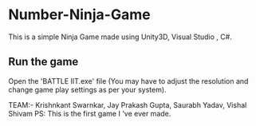 # Number-Ninja-Game
This is a simple Ninja Game made using Unity3D, Visual Studio , C#.

## Run the game 
Open the 'BATTLE IIT.exe' file 
(You may have to adjust the resolution and change game play settings as per your system).

TEAM:- Krishnkant Swarnkar, Jay Prakash Gupta, Saurabh Yadav, Vishal Shivam 
PS: This is the first game I 've ever made.
